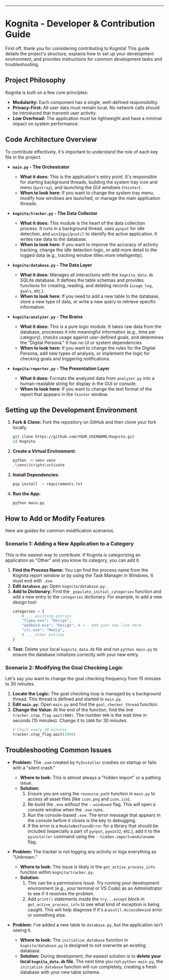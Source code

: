 
-----

# Kognita - Developer & Contribution Guide

First off, thank you for considering contributing to Kognita\! This guide details the project's structure, explains how to set up your development environment, and provides instructions for common development tasks and troubleshooting.

## Project Philosophy

Kognita is built on a few core principles:

  * **Modularity:** Each component has a single, well-defined responsibility.
  * **Privacy-First:** All user data must remain local. No network calls should be introduced that transmit user activity.
  * **Low Overhead:** The application must be lightweight and have a minimal impact on system performance.

## Code Architecture Overview

To contribute effectively, it's important to understand the role of each key file in the project.

  * **`main.py` - The Orchestrator**

      * **What it does:** This is the application's entry point. It's responsible for starting background threads, building the system tray icon and menu (`pystray`), and launching the GUI windows (`tkinter`).
      * **When to look here:** If you want to change the system tray menu, modify how windows are launched, or manage the main application threads.

  * **`kognita/tracker.py` - The Data Collector**

      * **What it does:** This module is the heart of the data collection process. It runs in a background thread, uses `pynput` for idle detection, and `win32gui`/`psutil` to identify the active application. It writes raw data to the database.
      * **When to look here:** If you want to improve the accuracy of activity tracking, change the idle detection logic, or add more detail to the logged data (e.g., tracking window titles more intelligently).

  * **`kognita/database.py` - The Data Layer**

      * **What it does:** Manages all interactions with the `kognita_data.db` SQLite database. It defines the table schemas and provides functions for creating, reading, and deleting records (`usage_log`, `goals`, etc.).
      * **When to look here:** If you need to add a new table to the database, store a new type of data, or write a new query to retrieve specific information.

  * **`kognita/analyzer.py` - The Brains**

      * **What it does:** This is a pure logic module. It takes raw data from the database, processes it into meaningful information (e.g., time per category), checks usage against user-defined goals, and determines the "Digital Persona." It has no UI or system dependencies.
      * **When to look here:** If you want to change the rules for the Digital Persona, add new types of analysis, or implement the logic for checking goals and triggering notifications.

  * **`kognita/reporter.py` - The Presentation Layer**

      * **What it does:** Formats the analyzed data from `analyzer.py` into a human-readable string for display in the GUI or console.
      * **When to look here:** If you want to change the text format of the report that appears in the `tkinter` window.

## Setting up the Development Environment

1.  **Fork & Clone:** Fork the repository on GitHub and then clone your fork locally.
    ```bash
    git clone https://github.com/YOUR_USERNAME/Kognita.git
    cd Kognita
    ```
2.  **Create a Virtual Environment:**
    ```bash
    python -m venv venv
    .\venv\Scripts\activate
    ```
3.  **Install Dependencies:**
    ```bash
    pip install -r requirements.txt
    ```
4.  **Run the App:**
    ```bash
    python main.py
    ```

## How to Add or Modify Features

Here are guides for common modification scenarios.

### Scenario 1: Adding a New Application to a Category

This is the easiest way to contribute. If Kognita is categorizing an application as "Other" and you know its category, you can add it.

1.  **Find the Process Name:** You can find the process name from the Kognita report window or by using the Task Manager in Windows. It must end with `.exe`.
2.  **Edit `database.py`:** Open `kognita/database.py`.
3.  **Add to Dictionary:** Find the `_populate_initial_categories` function and add a new entry to the `categories` dictionary. For example, to add a new design tool:
    ```python
    categories = {
        # ... existing entries
        "figma.exe": "Design",
        "adobexd.exe": "Design", # <-- Add your new line here
        "vlc.exe": "Media",
        # ... other entries
    }
    ```
4.  **Test:** Delete your local `kognita_data.db` file and run `python main.py` to ensure the database initializes correctly with your new entry.

### Scenario 2: Modifying the Goal Checking Logic

Let's say you want to change the goal checking frequency from 15 minutes to 30 minutes.

1.  **Locate the Logic:** The goal checking loop is managed by a background thread. This thread is defined and started in `main.py`.
2.  **Edit `main.py`:** Open `main.py` and find the `goal_checker_thread` function.
3.  **Change the Value:** At the end of the function, find the line `tracker.stop_flag.wait(900)`. The number `900` is the wait time in seconds (15 minutes). Change it to `1800` for 30 minutes.
    ```python
    # Check every 30 minutes
    tracker.stop_flag.wait(1800)
    ```

## Troubleshooting Common Issues

  * **Problem:** The `.exe` created by `PyInstaller` crashes on startup or fails with a "silent crash."

      * **Where to look:** This is almost always a "hidden import" or a pathing issue.
      * **Solution:**
        1.  Ensure you are using the `resource_path` function in `main.py` to access all asset files (like `icon.png` and `icon.ico`).
        2.  Re-build the `.exe` *without* the `--windowed` flag. This will open a console window when the `.exe` runs.
        3.  Run the console-based `.exe`. The error message that appears in the console before it closes is the key to debugging.
        4.  If the error is a `ModuleNotFoundError` for a library that should be included (especially a part of `pynput`, `pywin32`, etc.), add it to the `pyinstaller` command using the `--hidden-import=modulename` flag.

  * **Problem:** The tracker is not logging any activity or logs everything as "Unknown."

      * **Where to look:** The issue is likely in the `get_active_process_info` function within `kognita/tracker.py`.
      * **Solution:**
        1.  This can be a permissions issue. Try running your development environment (e.g., your terminal or VS Code) as an Administrator to see if it resolves the problem.
        2.  Add `print()` statements inside the `try...except` block in `get_active_process_info` to see what kind of exception is being caught. This will help diagnose if it's a `psutil.AccessDenied` error or something else.

  * **Problem:** I've added a new table to `database.py`, but the application isn't seeing it.

      * **Where to look:** The `initialize_database` function in `kognita/database.py` is designed to not overwrite an existing database.
      * **Solution:** During development, the easiest solution is to **delete your local `kognita_data.db` file**. The next time you run `python main.py`, the `initialize_database` function will run completely, creating a fresh database with your new table schema.